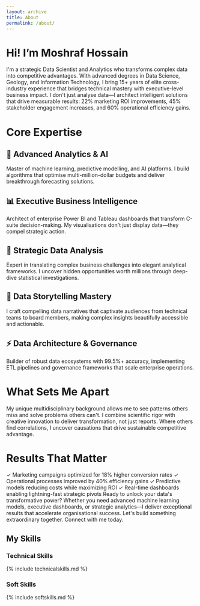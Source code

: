 ```yaml
---
layout: archive
title: About
permalink: /about/
---
```

# Hi! I’m Moshraf Hossain 
I'm a strategic Data Scientist and Analytics who transforms complex data into competitive advantages. With advanced degrees in Data Science, Geology, and Information Technology, I bring 15+ years of elite cross-industry experience that bridges technical mastery with executive-level business impact.
I don't just analyse data—I architect intelligent solutions that drive measurable results: 22% marketing ROI improvements, 45% stakeholder engagement increases, and 60% operational efficiency gains.

# Core Expertise
## 🚀 Advanced Analytics & AI
Master of machine learning, predictive modelling, and AI platforms. I build algorithms that optimise multi-million-dollar budgets and deliver breakthrough forecasting solutions.
## 📊 Executive Business Intelligence
Architect of enterprise Power BI and Tableau dashboards that transform C-suite decision-making. My visualisations don't just display data—they compel strategic action.
## 🎯 Strategic Data Analysis
Expert in translating complex business challenges into elegant analytical frameworks. I uncover hidden opportunities worth millions through deep-dive statistical investigations.
## 🎨 Data Storytelling Mastery
I craft compelling data narratives that captivate audiences from technical teams to board members, making complex insights beautifully accessible and actionable.
## ⚡ Data Architecture & Governance
Builder of robust data ecosystems with 99.5%+ accuracy, implementing ETL pipelines and governance frameworks that scale enterprise operations.
# What Sets Me Apart
My unique multidisciplinary background allows me to see patterns others miss and solve problems others can't. I combine scientific rigor with creative innovation to deliver transformation, not just reports. Where others find correlations, I uncover causations that drive sustainable competitive advantage.
# Results That Matter
✓ Marketing campaigns optimized for 18% higher conversion rates
✓ Operational processes improved by 40% efficiency gains
✓ Predictive models reducing costs while maximizing ROI
✓ Real-time dashboards enabling lightning-fast strategic pivots
Ready to unlock your data's transformative power? Whether you need advanced machine learning models, executive dashboards, or strategic analytics—I deliver exceptional results that accelerate organisational success.
Let's build something extraordinary together. Connect with me today.


## My Skills
### Technical Skills

{% include technicalskills.md %}

### Soft Skills

{% include softskills.md %}
